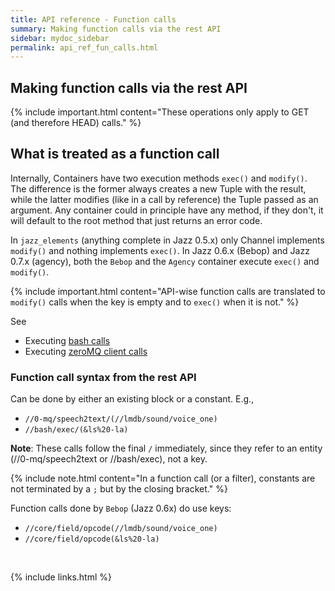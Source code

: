 ```yaml
---
title: API reference - Function calls
summary: Making function calls via the rest API
sidebar: mydoc_sidebar
permalink: api_ref_fun_calls.html
---
```


## Making function calls via the rest API

{% include important.html content="These operations only apply to GET (and therefore HEAD) calls." %}

## What is treated as a function call

Internally, Containers have two execution methods `exec()` and `modify()`. The difference is the former always creates a new Tuple with the
result, while the latter modifies (like in a call by reference) the Tuple passed as an argument. Any container could in principle have
any method, if they don't, it will default to the root method that just returns an error code.

In `jazz_elements` (anything complete in Jazz 0.5.x) only Channel implements `modify()` and nothing implements `exec()`. In Jazz 0.6.x
(Bebop) and Jazz 0.7.x (agency), both the `Bebop` and the `Agency` container execute `exec()` and `modify()`.

{% include important.html content="API-wise function calls are translated to `modify()` calls when the key is empty and to `exec()`
when it is not." %}

See

* Executing [bash calls](api_ref_channel_bash.html)
* Executing [zeroMQ client calls](api_ref_channel_zmq.html)

### Function call syntax from the rest API

Can be done by either an existing block or a constant. E.g.,

* `//0-mq/speech2text/(//lmdb/sound/voice_one)`
* `//bash/exec/(&ls%20-la)`

**Note**: These calls follow the final `/` immediately, since they refer to an entity (//0-mq/speech2text or //bash/exec), not a key.

{% include note.html content="In a function call (or a filter), constants are not terminated by a `;` but by the closing bracket." %}

Function calls done by `Bebop` (Jazz 0.6x) do use keys:

* `//core/field/opcode(//lmdb/sound/voice_one)`
* `//core/field/opcode(&ls%20-la)`

<br/>

{% include links.html %}
